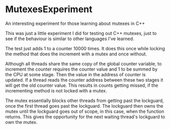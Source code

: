 # MutexesExperiment
An interesting experiment for those learning about mutexes in C++

This was just a little experiment I did for testing out C++ mutexes, just to see if the behaviour is similar to other languages I've learned.  

The test just adds 1 to a counter 10000 times.  It does this once while locking the method that does the increment with a mutex and once without.

Although all threads share the same copy of the global counter variable, to increment the counter requires the counter value and 1 to be summed by the CPU at some stage.  Then the value in the address of counter is updated.  If a thread reads the counter address between these two stages it will get the old counter value.  This results in counts getting missed, if the incrementing method is not locked with a mutex.

The mutex essentially blocks other threads from getting past the lockguard, once the first thread goes past the lockguard.  The lockguard then owns the mutex until the lockguard goes out of scope, in this case, when the function returns.  This gives the opportunity for the next waiting thread's lockguard to own the mutex.

